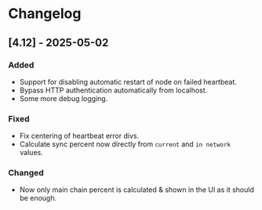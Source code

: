 # Changelog

## [4.12] - 2025-05-02

### Added
- Support for disabling automatic restart of node on failed heartbeat.
- Bypass HTTP authentication automatically from localhost.
- Some more debug logging.

### Fixed
- Fix centering of heartbeat error divs.
- Calculate sync percent now directly from `current` and `in network` values.

### Changed
- Now only main chain percent is calculated & shown in the UI as it should be enough.